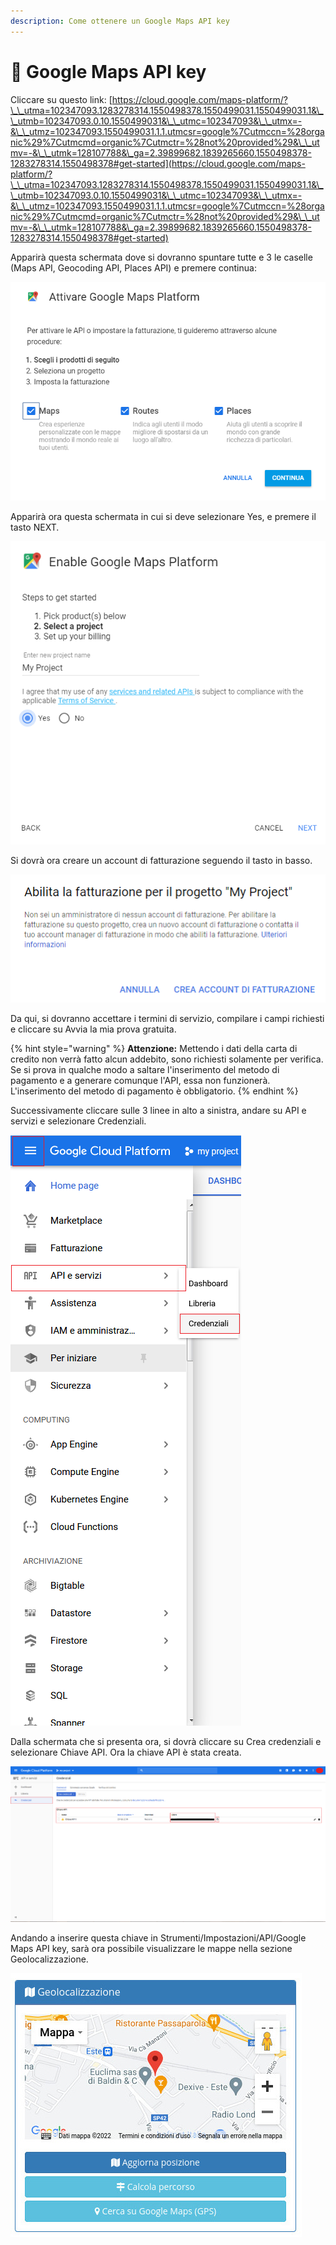 ```yaml
---
description: Come ottenere un Google Maps API key
---
```


# 📙 Google Maps API key

Cliccare su questo link: [https://cloud.google.com/maps-platform/?\_\_utma=102347093.1283278314.1550498378.1550499031.1550499031.1&\_\_utmb=102347093.0.10.1550499031&\_\_utmc=102347093&\_\_utmx=-&\_\_utmz=102347093.1550499031.1.1.utmcsr=google%7Cutmccn=%28organic%29%7Cutmcmd=organic%7Cutmctr=%28not%20provided%29&\_\_utmv=-&\_\_utmk=128107788&\_ga=2.39899682.1839265660.1550498378-1283278314.1550498378#get-started](https://cloud.google.com/maps-platform/?\_\_utma=102347093.1283278314.1550498378.1550499031.1550499031.1&\_\_utmb=102347093.0.10.1550499031&\_\_utmc=102347093&\_\_utmx=-&\_\_utmz=102347093.1550499031.1.1.utmcsr=google%7Cutmccn=%28organic%29%7Cutmcmd=organic%7Cutmctr=%28not%20provided%29&\_\_utmv=-&\_\_utmk=128107788&\_ga=2.39899682.1839265660.1550498378-1283278314.1550498378#get-started)

Apparirà questa schermata dove si dovranno spuntare tutte e 3 le caselle (Maps API, Geocoding API, Places API) e premere continua:

![](<../.gitbook/assets/immagine (127).png>)

Apparirà ora questa schermata in cui si deve selezionare Yes, e premere il tasto NEXT.

![](<../.gitbook/assets/immagine (181).png>)

Si dovrà ora creare un account di fatturazione seguendo il tasto in basso.

![](<../.gitbook/assets/immagine (186).png>)

Da qui, si dovranno accettare i termini di servizio, compilare i campi richiesti e cliccare su Avvia la mia prova gratuita.

{% hint style="warning" %}
**Attenzione:** Mettendo i dati della carta di credito non verrà fatto alcun addebito, sono richiesti solamente per verifica. Se si prova in qualche modo a saltare l'inserimento del metodo di pagamento e a generare comunque l'API, essa non funzionerà. L'inserimento del metodo di pagamento è obbligatorio.
{% endhint %}

Successivamente cliccare sulle 3 linee in alto a sinistra, andare su API e servizi e selezionare Credenziali.

![](<../.gitbook/assets/immagine (139).png>)

Dalla schermata che si presenta ora, si dovrà cliccare su Crea credenziali e selezionare Chiave API. Ora la chiave API è stata creata.

![](<../.gitbook/assets/immagine (160).png>)

Andando a inserire questa chiave in Strumenti/Impostazioni/API/Google Maps API key, sarà ora possibile visualizzare le mappe nella sezione Geolocalizzazione.

![](<../.gitbook/assets/immagine (1).png>)
